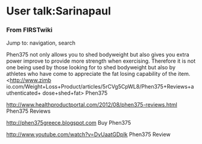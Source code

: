 

# User talk:Sarinapaul

### From FIRSTwiki

Jump to: navigation, search

Phen375 not only allows you to shed bodyweight but also gives you extra power
improve to provide more strength when exercising. Therefore it is not one
being used by those looking for to shed bodyweight but also by athletes who
have come to appreciate the fat losing capability of the item.<http://www.zimb
io.com/Weight+Loss+Product/articles/5rCVg5CpWL8/Phen375+Reviews+authenticated+
dose+shed+fat> Phen375

<http://www.healthproductportal.com/2012/08/phen375-reviews.html> Phen375
Reviews

<http://phen375greece.blogspot.com> Buy Phen375

<http://www.youtube.com/watch?v=DvUaatGDplk> Phen375 Review

